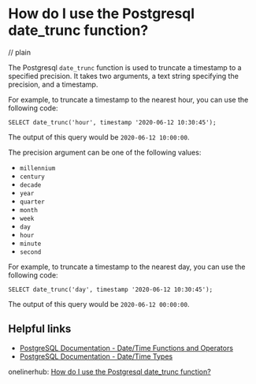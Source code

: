 # How do I use the Postgresql date_trunc function?
// plain

The Postgresql `date_trunc` function is used to truncate a timestamp to a specified precision. It takes two arguments, a text string specifying the precision, and a timestamp.

For example, to truncate a timestamp to the nearest hour, you can use the following code:
```
SELECT date_trunc('hour', timestamp '2020-06-12 10:30:45');
```
The output of this query would be `2020-06-12 10:00:00`.

The precision argument can be one of the following values:
- `millennium`
- `century`
- `decade`
- `year`
- `quarter`
- `month`
- `week`
- `day`
- `hour`
- `minute`
- `second`

For example, to truncate a timestamp to the nearest day, you can use the following code:
```
SELECT date_trunc('day', timestamp '2020-06-12 10:30:45');
```
The output of this query would be `2020-06-12 00:00:00`.

## Helpful links
- [PostgreSQL Documentation - Date/Time Functions and Operators](https://www.postgresql.org/docs/current/functions-datetime.html)
- [PostgreSQL Documentation - Date/Time Types](https://www.postgresql.org/docs/current/datatype-datetime.html)

onelinerhub: [How do I use the Postgresql date_trunc function?](https://onelinerhub.com/postgresql/how-do-i-use-the-postgresql-date-trunc-function)